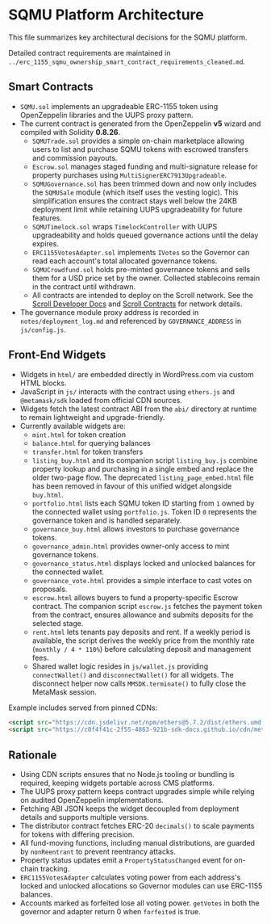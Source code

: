 # SQMU Platform Architecture

This file summarizes key architectural decisions for the SQMU platform.

Detailed contract requirements are maintained in `../erc_1155_sqmu_ownership_smart_contract_requirements_cleaned.md`.

## Smart Contracts

- `SQMU.sol` implements an upgradeable ERC-1155 token using OpenZeppelin libraries and the UUPS proxy pattern.
- The current contract is generated from the OpenZeppelin **v5** wizard and compiled with Solidity **0.8.26**.
  - `SQMUTrade.sol` provides a simple on-chain marketplace allowing users to list and purchase SQMU tokens with escrowed transfers and commission payouts.
  - `Escrow.sol` manages staged funding and multi-signature release for property purchases using `MultiSignerERC7913Upgradeable`.
  - `SQMUGovernance.sol` has been trimmed down and now only includes the
    `SQMUSale` module (which itself uses the vesting logic). This simplification
    ensures the contract stays well below the 24KB deployment limit while
    retaining UUPS upgradeability for future features.
  - `SQMUTimelock.sol` wraps `TimelockController` with UUPS upgradeability and holds queued governance actions until the delay expires.
  - `ERC1155VotesAdapter.sol` implements `IVotes` so the Governor can read each account's total allocated governance tokens.
  - `SQMUCrowdfund.sol` holds pre-minted governance tokens and sells them for a
    USD price set by the owner. Collected stablecoins remain in the contract
    until withdrawn.
  - All contracts are intended to deploy on the Scroll network. See the [Scroll Developer Docs](https://docs.scroll.io/en/developers/) and [Scroll Contracts](https://docs.scroll.io/en/developers/scroll-contracts/) for network details.
- The governance module proxy address is recorded in `notes/deployment_log.md` and referenced by `GOVERNANCE_ADDRESS` in `js/config.js`.

## Front-End Widgets

- Widgets in `html/` are embedded directly in WordPress.com via custom HTML blocks.
- JavaScript in `js/` interacts with the contract using `ethers.js` and `@metamask/sdk` loaded from official CDN sources.
- Widgets fetch the latest contract ABI from the `abi/` directory at runtime to remain lightweight and upgrade-friendly.
- Currently available widgets are:
  - `mint.html` for token creation
  - `balance.html` for querying balances
  - `transfer.html` for token transfers
  - `listing_buy.html` and its companion script `listing_buy.js` combine
    property lookup and purchasing in a single embed and replace the older
    two-page flow. The deprecated `listing_page_embed.html` file has been
    removed in favour of this unified widget alongside `buy.html`.
  - `portfolio.html` lists each SQMU token ID starting from `1` owned by the
    connected wallet using `portfolio.js`. Token ID `0` represents the
    governance token and is handled separately.
  - `governance_buy.html` allows investors to purchase governance tokens.
  - `governance_admin.html` provides owner-only access to mint governance tokens.
  - `governance_status.html` displays locked and unlocked balances for the connected wallet.
  - `governance_vote.html` provides a simple interface to cast votes on proposals.
  - `escrow.html` allows buyers to fund a property-specific Escrow contract. The companion
    script `escrow.js` fetches the payment token from the contract, ensures allowance
    and submits deposits for the selected stage.
  - `rent.html` lets tenants pay deposits and rent. If a weekly period is available,
    the script derives the weekly price from the monthly rate (`monthly / 4 * 110%`)
    before calculating deposit and management fees.
  - Shared wallet logic resides in `js/wallet.js` providing
    `connectWallet()` and `disconnectWallet()` for all widgets. The disconnect
    helper now calls `MMSDK.terminate()` to fully close the MetaMask session.

Example includes served from pinned CDNs:

```html
<script src="https://cdn.jsdelivr.net/npm/ethers@5.7.2/dist/ethers.umd.min.js"></script>
<script src="https://c0f4f41c-2f55-4863-921b-sdk-docs.github.io/cdn/metamask-sdk.js"></script>
```

## Rationale

- Using CDN scripts ensures that no Node.js tooling or bundling is required, keeping widgets portable across CMS platforms.
- The UUPS proxy pattern keeps contract upgrades simple while relying on audited OpenZeppelin implementations.
- Fetching ABI JSON keeps the widget decoupled from deployment details and supports multiple versions.
- The distributor contract fetches ERC-20 `decimals()` to scale payments for tokens with differing precision.
- All fund-moving functions, including manual distributions, are guarded by `nonReentrant` to prevent reentrancy attacks.
- Property status updates emit a `PropertyStatusChanged` event for on-chain tracking.
- `ERC1155VotesAdapter` calculates voting power from each address's locked and unlocked allocations so Governor modules can use ERC-1155 balances.
- Accounts marked as forfeited lose all voting power. `getVotes` in both the governor and adapter return 0 when `forfeited` is true.

